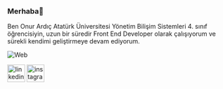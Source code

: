 ### Merhaba👋

Ben Onur Ardıç Atatürk Üniversitesi Yönetim Bilişim Sistemleri 4. sınıf öğrencisiyin, uzun bir süredir Front End Developer olarak çalışıyorum ve sürekli kendimi geliştirmeye devam ediyorum.

![Web](https://github.com/Onur-Ardic/Onur-Ardic/assets/121682309/ea6b9ba1-4834-414f-ae8b-862d58868b81)

[<img src='https://cdn.jsdelivr.net/npm/simple-icons@3.0.1/icons/linkedin.svg' alt='linkedin' height='40'>](https://www.linkedin.com/in/onur-ardic/)  [<img src='https://cdn.jsdelivr.net/npm/simple-icons@3.0.1/icons/instagram.svg' alt='instagram' height='40'>](https://www.instagram.com/onurardc_/)  

